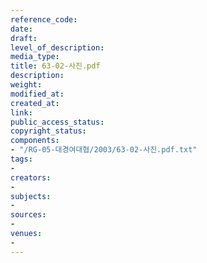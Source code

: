 ```yaml
---
reference_code: 
date: 
draft: 
level_of_description: 
media_type: 
title: 63-02-사진.pdf
description: 
weight: 
modified_at: 
created_at: 
link: 
public_access_status: 
copyright_status: 
components:
- "/RG-05-대경여대협/2003/63-02-사진.pdf.txt"
tags:
- 
creators:
- 
subjects:
- 
sources:
- 
venues:
- 
---
```

